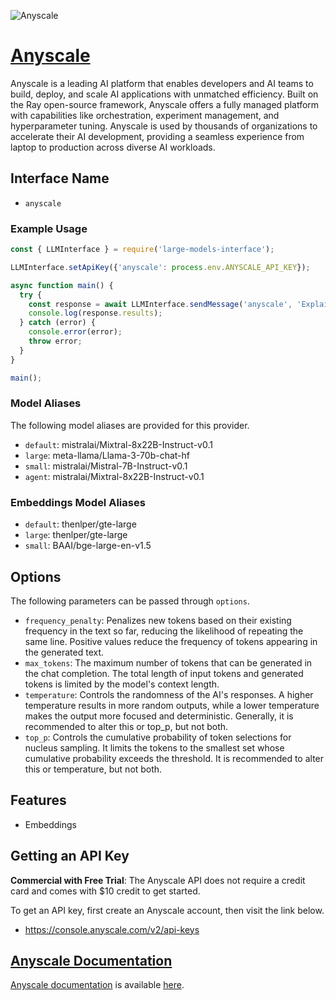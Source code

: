 ![Anyscale](https://images.ctfassets.net/xjan103pcp94/cpKmR4XdiqNwmVIPyso3s/420926d0c276ff5e80faae17200f2acb/Webinar-Anyscale_logo.png)

# [Anyscale](https://anyscale.com)

Anyscale is a leading AI platform that enables developers and AI teams to build, deploy, and scale AI applications with unmatched efficiency. Built on the Ray open-source framework, Anyscale offers a fully managed platform with capabilities like orchestration, experiment management, and hyperparameter tuning. Anyscale is used by thousands of organizations to accelerate their AI development, providing a seamless experience from laptop to production across diverse AI workloads.

## Interface Name

- `anyscale`

### Example Usage

```javascript
const { LLMInterface } = require('large-models-interface');

LLMInterface.setApiKey({'anyscale': process.env.ANYSCALE_API_KEY});

async function main() {
  try {
    const response = await LLMInterface.sendMessage('anyscale', 'Explain the importance of low latency LLMs.');
    console.log(response.results);
  } catch (error) {
    console.error(error);
    throw error;
  }
}

main();
```

### Model Aliases

The following model aliases are provided for this provider. 

- `default`: mistralai/Mixtral-8x22B-Instruct-v0.1
- `large`: meta-llama/Llama-3-70b-chat-hf
- `small`: mistralai/Mistral-7B-Instruct-v0.1
- `agent`: mistralai/Mixtral-8x22B-Instruct-v0.1

### Embeddings Model Aliases

- `default`: thenlper/gte-large
- `large`: thenlper/gte-large
- `small`: BAAI/bge-large-en-v1.5


## Options

The following parameters can be passed through `options`.

- `frequency_penalty`: Penalizes new tokens based on their existing frequency in the text so far, reducing the likelihood of repeating the same line. Positive values reduce the frequency of tokens appearing in the generated text.
- `max_tokens`: The maximum number of tokens that can be generated in the chat completion. The total length of input tokens and generated tokens is limited by the model's context length.
- `temperature`: Controls the randomness of the AI's responses. A higher temperature results in more random outputs, while a lower temperature makes the output more focused and deterministic. Generally, it is recommended to alter this or top_p, but not both.
- `top_p`: Controls the cumulative probability of token selections for nucleus sampling. It limits the tokens to the smallest set whose cumulative probability exceeds the threshold. It is recommended to alter this or temperature, but not both.


## Features

- Embeddings


## Getting an API Key

**Commercial with Free Trial**: The Anyscale API does not require a credit card and comes with $10 credit to get started.

To get an API key, first create an Anyscale account, then visit the link below.

- https://console.anyscale.com/v2/api-keys


## [Anyscale Documentation](https://docs.anyscale.com/reference/)

[Anyscale documentation](https://docs.anyscale.com/reference/) is available [here](https://docs.anyscale.com/reference/).
